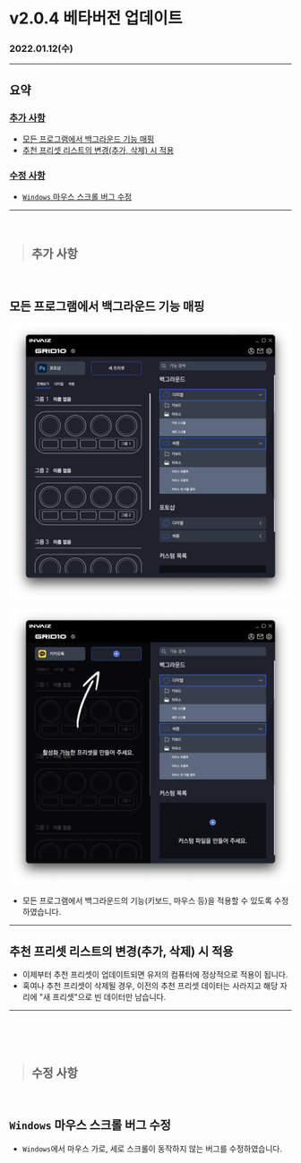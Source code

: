 # v2.0.4 베타버전 업데이트

### 2022.01.12(수)

---

## 요약

### [추가 사항](#추가-사항)

- [모든 프로그램에서 백그라운드 기능 매핑](#모든-프로그램에서-백그라운드-기능-매핑)
- [추천 프리셋 리스트의 변경(추가, 삭제) 시 적용](#추천-프리셋-리스트의-변경추가-삭제-시-적용)

### [수정 사항](#수정-사항)

- [`Windows` 마우스 스크롤 버그 수정](#windows-마우스-스크롤-버그-수정)

---

<br />

> ## 추가 사항

<br />

## 모든 프로그램에서 백그라운드 기능 매핑

![지원_프로그램에서_백그라운드_기능_적용](../assets/v2.0.4/support_program_background.png)

![추가된_프로그램에서_백그라운드_기능_적용](../assets/v2.0.4/add_program_background.png)

- 모든 프로그램에서 백그라운드의 기능(키보드, 마우스 등)을 적용할 수 있도록 수정하였습니다.

---

## 추천 프리셋 리스트의 변경(추가, 삭제) 시 적용

- 이제부터 추천 프리셋이 업데이트되면 유저의 컴퓨터에 정상적으로 적용이 됩니다.
- 혹여나 추천 프리셋이 삭제될 경우, 이전의 추천 프리셋 데이터는 사라지고 해당 자리에 "새 프리셋"으로 빈 데이터만 남습니다.

---

<br />
<br />
<br />

> ## 수정 사항

<br />

## `Windows` 마우스 스크롤 버그 수정

- `Windows`에서 마우스 가로, 세로 스크롤이 동작하지 않는 버그를 수정하였습니다.
